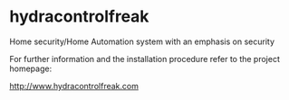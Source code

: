 # hydracontrolfreak
Home security/Home Automation system with an emphasis on security

For further information and the installation procedure refer to the project
homepage:

http://www.hydracontrolfreak.com
